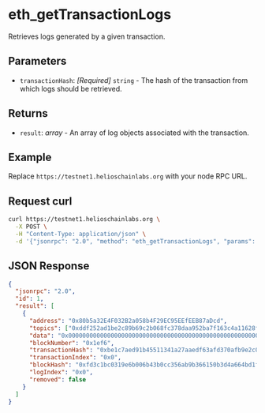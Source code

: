 # eth_getTransactionLogs

Retrieves logs generated by a given transaction.

## Parameters

- `transactionHash`: *[Required]* `string` - The hash of the transaction from which logs should be retrieved.

## Returns

- `result`: *array* - An array of log objects associated with the transaction.

## Example

Replace `https://testnet1.helioschainlabs.org` with your node RPC URL.

## Request curl
```sh
curl https://testnet1.helioschainlabs.org \
  -X POST \
  -H "Content-Type: application/json" \
  -d '{"jsonrpc": "2.0", "method": "eth_getTransactionLogs", "params": ["0xbe1c7aed91b45511341a27aaedf63afd370afb9e2c01c593fb02804d0325debf"], "id": 1}'
```

## JSON Response
```json
{
  "jsonrpc": "2.0",
  "id": 1,
  "result": [
    {
      "address": "0x80b5a32E4F032B2a058b4F29EC95EEfEEB87aDcd",
      "topics": ["0xddf252ad1be2c89b69c2b068fc378daa952ba7f163c4a11628f55a4df523b3ef"],
      "data": "0x0000000000000000000000000000000000000000000000000000000000000000",
      "blockNumber": "0x1ef6",
      "transactionHash": "0xbe1c7aed91b45511341a27aaedf63afd370afb9e2c01c593fb02804d0325debf",
      "transactionIndex": "0x0",
      "blockHash": "0xfd3c1bc0319e6b006b43b0cc356ab9b366150b3d4a664bd1fba73ba45ad3b732",
      "logIndex": "0x0",
      "removed": false
    }
  ]
}
```
